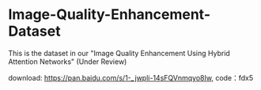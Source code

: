 # Image-Quality-Enhancement-Dataset
This is the dataset in our  "Image Quality Enhancement Using Hybrid Attention Networks" (Under Review)

download: https://pan.baidu.com/s/1-_jwpli-14sFQVnmqyo8Iw, code：fdx5 
